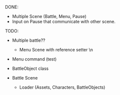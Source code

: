 
DONE:
- Multiple Scene (Battle, Menu, Pause)
- Input on Pause that communicate with other scene.

TODO:
- Multiple battle??
    - Menu Scene with reference setter
    \n<br>

- Menu command (test)
- BattleObject class
- Battle Scene
    - Loader (Assets, Characters, BattleObjects)
